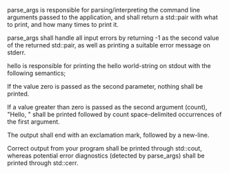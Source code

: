 parse_args is responsible for parsing/interpreting the command line arguments passed to the application, and shall return a std::pair with what to print, and how many times to print it.

parse_args shall handle all input errors by returning -1 as the second value of the returned std::pair, as well as printing a suitable error message on stderr.

hello is responsible for printing the hello world-string on stdout with the following semantics;

If the value zero is passed as the second parameter, nothing shall be printed.

If a value greater than zero is passed as the second argument (count), "Hello, " shall be printed followed by count space-delimited occurrences of the first argument.

The output shall end with an exclamation mark, followed by a new-line.

Correct output from your program shall be printed through std::cout, whereas potential error diagnostics (detected by parse_args) shall be printed through std::cerr.


